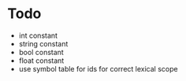 # Todo
* int constant
* string constant
* bool constant
* float constant
* use symbol table for ids for correct lexical scope